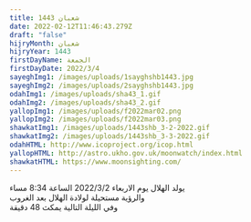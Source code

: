 ```yaml
---
title: شعبان 1443
date: 2022-02-12T11:46:43.279Z
draft: "false"
hijryMonth: شعبان
hijryYear: 1443
firstDayName: الجمعة
firstDayDate: 2022/3/4
sayeghImg1: /images/uploads/1sayghshb1443.jpg
sayeghImg2: /images/uploads/2sayghshb1443.jpg
odahImg1: /images/uploads/sha43_1.gif
odahImg2: /images/uploads/sha43_2.gif
yallopImg1: /images/uploads/f2022mar02.png
yallopImg2: /images/uploads/f2022mar03.png
shawkatImg1: /images/uploads/1443shb_3-2-2022.gif
shawkatImg2: /images/uploads/1443shb_3-3-2022.gif
odahHTML: http://www.icoproject.org/icop.html
yallopHTML: http://astro.ukho.gov.uk/moonwatch/index.html
shawkatHTML: https://www.moonsighting.com/
---
```

يولد الهلال يوم الاربعاء 2022/3/2 الساعة 8:34 مساء\
والرؤية مستحيلة لولادة الهلال بعد الغروب\
وفي الليلة التالية يمكث 48 دقيقة